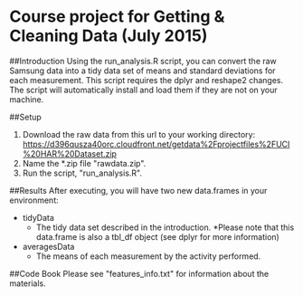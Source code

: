 # Course project for Getting &amp; Cleaning Data (July 2015)

##Introduction
Using the run_analysis.R script, you can convert the raw Samsung data into a tidy data set of means and standard deviations for each measurement.
This script requires the dplyr and reshape2 changes. The script will automatically install and load them if they are not on your machine.

##Setup
1. Download the raw data from this url to your working directory: https://d396qusza40orc.cloudfront.net/getdata%2Fprojectfiles%2FUCI%20HAR%20Dataset.zip
2. Name the *.zip file "rawdata.zip".
3. Run the script, "run_analysis.R".

##Results
After executing, you will have two new data.frames in your environment:
* tidyData
	* The tidy data set described in the introduction.
	*Please note that this data.frame is also a tbl_df object (see dplyr for more information)
* averagesData
	* The means of each measurement by the activity performed.

##Code Book
Please see "features_info.txt" for information about the materials.
